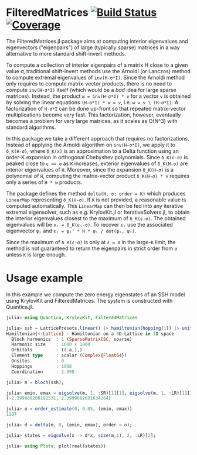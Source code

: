 # FilteredMatrices [![Build Status](https://github.com/pablosanjose/FilteredMatrices.jl/workflows/CI/badge.svg)](https://github.com/pablosanjose/FilteredMatrices.jl/actions) [![Coverage](https://codecov.io/gh/pablosanjose/FilteredMatrices.jl/branch/master/graph/badge.svg)](https://codecov.io/gh/pablosanjose/FilteredMatrices.jl)

The FilteredMatrices.jl package aims at computing interior eigenvalues and eigenvectors ("eigenpairs") of large (typically sparse) matrices in a way alternative to more standard shift-invert methods.

To compute a collection of interior eigenpairs of a matrix H close to a given value σ, traditional shift-invert methods use the Arnoldi (or Lanczos) method to compute extremal eigenvalues of `inv(H-σ*I)`. Since the Arnoldi method only requires to compute matrix-vector products, there is no need to compute `inv(H-σ*I)` itself (which would be a *bad* idea for large sparse matrices). Instead, the product `w = inv(H-σ*I) * v` for a vector `v` is obtained by solving the linear equations `(H-σ*I) * w = v`, i.e. `w = v \ (H-σ*I)`. A factorization of `H-σ*I` can be done up-front so that repeated matrix-vector multiplications become very fast. This factorization, however, eventually becomes a problem for very large matrices, as it scales as O(N^3) with standard algorithms.

In this package we take a different approach that requires no factorizations. Instead of applying the Arnoldi algorithm on `inv(H-σ*I)`, we apply it to `δ_K(H-σ)`, where `δ_K(x)` is an approximation to a Delta function using an order-K expansion in orthogonal Chebyshev polynomials. Since `δ_K(ε-σ)` is peaked close to `ε == σ` as `K` increases, exterior eigenvalues of `δ_K(H-σ)` are interior eigenvalues of `H`. Moreover, since the expansion `δ_K(H-σ)` is a polynomial of `H`, computing the matrix-vector product `δ_K(H-σ) * v` requires only a series of `H * w` products.

The package defines the method `delta(H, σ; order = K)` which produces `LinearMap` representing `δ_K(H-σ)`. If `K` is not provided, a reasonable value is computed automatically. This `LinearMap` can then be fed into any iterative extremal eigensolver, such as e.g. KrylovKit.jl or IterativeSolvers.jl, to obtain the interior eigenvalues closest to the maximum of `δ_K(ε-σ)`. The obtained eigenvalues will be `νᵢ = δ_K(εᵢ-σ)`. To recover `εᵢ` use the associated eigenvector `ψᵢ` and `εᵢ = ψᵢ' * H * ψᵢ / dot(ψᵢ, ψᵢ)`.

Since the maximum of `δ_K(ε-σ)` is only at `ε = σ` in the large-`K` limit, the method is not guaranteed to return the eigenpairs in strict order from `σ` unless `K` is large enough.

# Usage example
In this example we compute the zero energy eigenstates of an SSH model using KrylovKit and FilteredMatrices. The system is constructed with Quantica.jl.
```julia
julia> using Quantica, KrylovKit, FilteredMatrices

julia> ssh = LatticePresets.linear() |> hamiltonian(hopping(1)) |> unitcell(1000, modifiers = @hopping!((t,r,dr) -> t + 0.2*mod(r[1],2))) |> unitcell
Hamiltonian{<:Lattice} : Hamiltonian on a 0D Lattice in 1D space
  Bloch harmonics  : 1 (SparseMatrixCSC, sparse)
  Harmonic size    : 1000 × 1000
  Orbitals         : ((:a,),)
  Element type     : scalar (Complex{Float64})
  Onsites          : 0
  Hoppings         : 1998
  Coordination     : 1.998

julia> m = bloch(ssh);

julia> emin, emax = eigsolve(m, 1, :SR)[1][1], eigsolve(m, 1, :LR)[1][1]
(-2.399988200192531, 2.3999882601634264)

julia> o = order_estimate(0, 0.05, (emin, emax))
1207

julia> d = delta(m, 0, (emin, emax), order = o);

julia> states = eigsolve(x -> d*x, size(m,1), 2, :LR)[2];

julia> using Plots; plot(real(states))
```